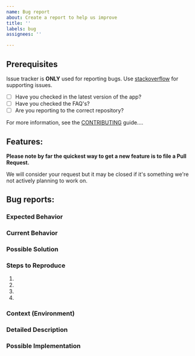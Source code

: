 ```yaml
---
name: Bug report
about: Create a report to help us improve
title: ''
labels: bug
assignees: ''

---
```


## Prerequisites

Issue tracker is **ONLY** used for reporting bugs. Use [stackoverflow](https://stackoverflow.com) for supporting issues.

* [ ] Have you checked in the latest version of the app?
* [ ] Have you checked the FAQ's?
* [ ] Are you reporting to the correct repository?

For more information, see the [CONTRIBUTING](https://github.com/atlascity/cryptowallet/blob/master/CONTRIBUTING.md) guide....

## Features:

**Please note by far the quickest way to get a new feature is to file a Pull Request.**

We will consider your request but it may be closed if it's something we're not actively planning to work on.

<!--- Provide a general summary of the issue in the Title above -->

## Bug reports:

### Expected Behavior
<!--- Tell us what should happen -->

### Current Behavior
<!--- Tell us what happens instead of the expected behavior -->

### Possible Solution
<!--- Not obligatory, but suggest a fix/reason for the bug, -->

### Steps to Reproduce
<!--- Provide a link to a live example, or an unambiguous set of steps to -->
<!--- reproduce this bug. Include code to reproduce, if relevant -->
1.
2.
3.
4.

### Context (Environment)
<!--- How has this issue affected you? What are you trying to accomplish? -->
<!--- Providing context helps us come up with a solution that is most useful in the real world -->
<!--- Was this on iOS, Android, Web or another environment? -->

<!--- Provide a general summary of the issue in the Title above -->

### Detailed Description
<!--- Provide a detailed description of the change or addition you are proposing -->

### Possible Implementation
<!--- Not obligatory, but suggest an idea for implementing addition or change -->
